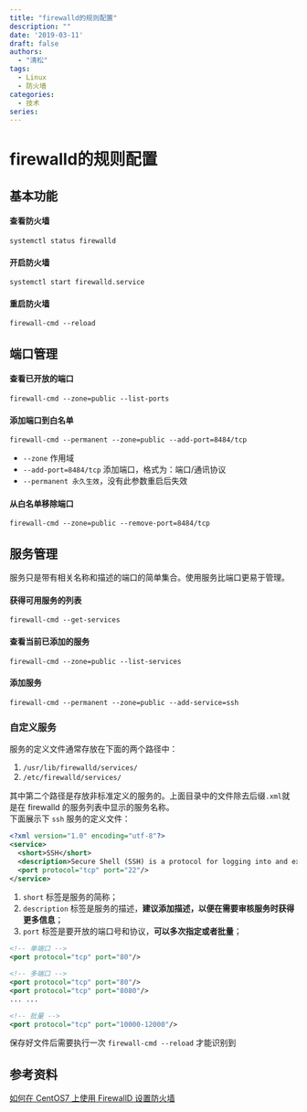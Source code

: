 ```yaml
---
title: "firewalld的规则配置"
description: ""
date: '2019-03-11'
draft: false
authors:
  - "清松"
tags:
  - Linux
  - 防火墙
categories:
  - 技术
series:
---
```


# firewalld的规则配置
## 基本功能
#### 查看防火墙
``` shell
systemctl status firewalld
```

#### 开启防火墙
``` shell
systemctl start firewalld.service
```

#### 重启防火墙
``` shell
firewall-cmd --reload
```

## 端口管理
#### 查看已开放的端口
``` shell
firewall-cmd --zone=public --list-ports
```

#### 添加端口到白名单
``` shell
firewall-cmd --permanent --zone=public --add-port=8484/tcp
```
- `--zone` 作用域
- `--add-port=8484/tcp` 添加端口，格式为：端口/通讯协议
- `--permanent 永久生效`，没有此参数重启后失效

#### 从白名单移除端口
``` shell
firewall-cmd --zone=public --remove-port=8484/tcp
```

## 服务管理
服务只是带有相关名称和描述的端口的简单集合。使用服务比端口更易于管理。

#### 获得可用服务的列表
``` shell
firewall-cmd --get-services
```

#### 查看当前已添加的服务
``` shell
firewall-cmd --zone=public --list-services
```

#### 添加服务
``` shell
firewall-cmd --permanent --zone=public --add-service=ssh
```

### 自定义服务
服务的定义文件通常存放在下面的两个路径中：
1.  `/usr/lib/firewalld/services/`
2.  `/etc/firewalld/services/`

其中第二个路径是存放非标准定义的服务的。上面目录中的文件除去后缀`.xml`就是在 firewalld 的服务列表中显示的服务名称。  
下面展示下 `ssh` 服务的定义文件：

``` xml
<?xml version="1.0" encoding="utf-8"?>
<service>
  <short>SSH</short>
  <description>Secure Shell (SSH) is a protocol for logging into and executing commands on remote machines. It provides secure encrypted communications. If you plan on accessing your machine remotely via SSH over a firewalled interface, enable this option. You need the openssh-server package installed for this option to be useful.</description>
  <port protocol="tcp" port="22"/>
</service>
```

1.  `short` 标签是服务的简称；
2.  `description` 标签是服务的描述，**建议添加描述，以便在需要审核服务时获得更多信息**；
3.  `port` 标签是要开放的端口号和协议，**可以多次指定或者批量**；
``` xml
<!-- 单端口 -->
<port protocol="tcp" port="80"/>

<!-- 多端口 -->
<port protocol="tcp" port="80"/>
<port protocol="tcp" port="8080"/>
... ...

<!-- 批量 -->
<port protocol="tcp" port="10000-12000"/>
```
保存好文件后需要执行一次 `firewall-cmd --reload` 才能识别到

## 参考资料
[如何在 CentOS7 上使用 FirewallD 设置防火墙](https://www.digitalocean.com/community/tutorials/how-to-set-up-a-firewall-using-firewalld-on-centos-7#getting-familiar-with-the-current-firewall-rules)  

